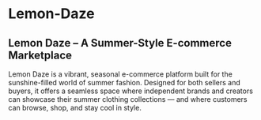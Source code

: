 # Lemon-Daze
## Lemon Daze – A Summer-Style E-commerce Marketplace
Lemon Daze is a vibrant, seasonal e-commerce platform built for the sunshine-filled world of summer fashion. Designed for both sellers and buyers, it offers a seamless space where independent brands and creators can showcase their summer clothing collections — and where customers can browse, shop, and stay cool in style.

